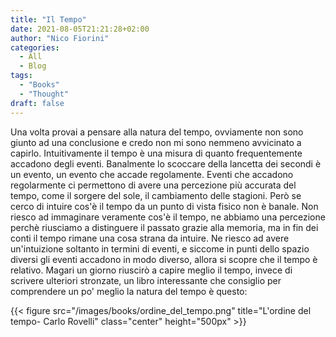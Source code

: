 ```yaml
---
title: "Il Tempo"
date: 2021-08-05T21:21:28+02:00
author: "Nico Fiorini"
categories: 
  - All
  - Blog
tags: 
  - "Books"
  - "Thought"
draft: false
---
```


Una volta provai a pensare alla natura del tempo, ovviamente non sono giunto ad una conclusione e credo non mi
sono nemmeno avvicinato a capirlo. Intuitivamente il tempo è una misura di quanto frequentemente accadono degli eventi.
Banalmente lo scoccare della lancetta dei secondi è un evento, un evento che accade regolamente.
Eventi che accadono regolarmente ci permettono di avere una percezione più accurata del tempo, come il sorgere del sole,
il cambiamento delle stagioni.
Però se cerco di intuire cos'è il tempo da un punto di vista fisico non è banale. Non riesco ad immaginare veramente
cos'è il tempo, ne abbiamo una percezione perchè riusciamo a distinguere il passato grazie alla memoria, ma in fin dei conti
il tempo rimane una cosa strana da intuire.
Ne riesco ad avere un'intuizione soltanto in termini di eventi, e siccome in punti dello spazio diversi gli eventi accadono
in modo diverso, allora si scopre che il tempo è relativo.
Magari un giorno riuscirò a capire meglio il tempo, invece di scrivere ulteriori stronzate, un libro interessante che 
consiglio per comprendere un po' meglio la natura del tempo
è questo:

{{< figure src="/images/books/ordine_del_tempo.png" title="L'ordine del tempo- Carlo Rovelli" class="center" height="500px" >}}
